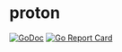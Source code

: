 # proton


[![GoDoc](https://godoc.org/github.com/leandroveronezi/proton?status.svg)](https://godoc.org/github.com/leandroveronezi/proton)
[![Go Report Card](https://goreportcard.com/badge/github.com/leandroveronezi/proton)](https://goreportcard.com/report/github.com/leandroveronezi/proton)